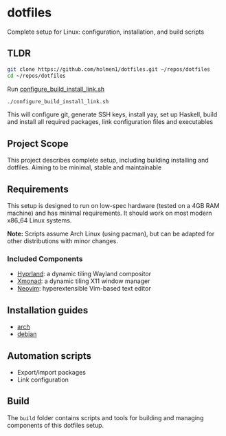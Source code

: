 # dotfiles

Complete setup for Linux: configuration, installation, and build scripts

## TLDR
```bash
git clone https://github.com/holmen1/dotfiles.git ~/repos/dotfiles
cd ~/repos/dotfiles
```
Run [configure_build_install_link.sh](configure_build_install_link.sh)
```bash
./configure_build_install_link.sh
```

This will configure git, generate SSH keys, install yay, set up Haskell, build and install all required packages, link configuration files and executables

## Project Scope

This project describes complete setup, including building installing and dotfiles. Aiming to be minimal, stable and maintainable

## Requirements

This setup is designed to run on low-spec hardware (tested on a 4GB RAM machine) and has minimal requirements. It should work on most modern x86_64 Linux systems.

**Note:** Scripts assume Arch Linux (using pacman), but can be adapted for other distributions with minor changes.

### Included Components
- [Hyprland](https://github.com/holmen1/dotfiles/tree/master/dotfiles/hypr): a dynamic tiling Wayland compositor
- [Xmonad](https://github.com/holmen1/dotfiles/tree/master/dotfiles/xmonad): a dynamic tiling X11 window manager
- [Neovim](https://github.com/holmen1/dotfiles/tree/master/dotfiles/nvim): hyperextensible Vim-based text editor

## Installation guides
- [arch](https://github.com/holmen1/dotfiles/tree/master/install/archinstall)
- [debian](https://github.com/holmen1/dotfiles/tree/master/install/debianinstall)

## Automation scripts

* Export/import packages
* Link configuration

## Build

The `build` folder contains scripts and tools for building and managing components of this dotfiles setup.



 

